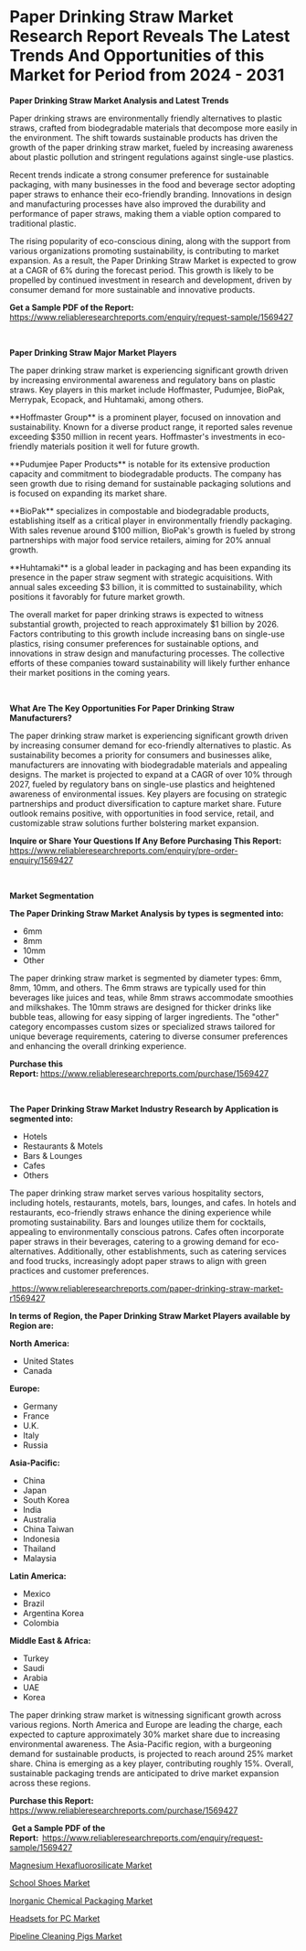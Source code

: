 <p><h1>Paper Drinking Straw Market Research Report Reveals The Latest Trends And Opportunities of this Market for Period from 2024 - 2031</h1></p><p><strong>Paper Drinking Straw Market Analysis and Latest Trends</strong></p>
<p><p>Paper drinking straws are environmentally friendly alternatives to plastic straws, crafted from biodegradable materials that decompose more easily in the environment. The shift towards sustainable products has driven the growth of the paper drinking straw market, fueled by increasing awareness about plastic pollution and stringent regulations against single-use plastics.</p><p>Recent trends indicate a strong consumer preference for sustainable packaging, with many businesses in the food and beverage sector adopting paper straws to enhance their eco-friendly branding. Innovations in design and manufacturing processes have also improved the durability and performance of paper straws, making them a viable option compared to traditional plastic.</p><p>The rising popularity of eco-conscious dining, along with the support from various organizations promoting sustainability, is contributing to market expansion. As a result, the Paper Drinking Straw Market is expected to grow at a CAGR of 6% during the forecast period. This growth is likely to be propelled by continued investment in research and development, driven by consumer demand for more sustainable and innovative products.</p></p>
<p><strong>Get a Sample PDF of the Report:&nbsp;</strong> <a href="https://www.reliableresearchreports.com/enquiry/request-sample/1569427?utm_campaign=1486&utm_medium=2&utm_source=Github&utm_content=ia&utm_term=14102024&utm_id=paper-drinking-straw">https://www.reliableresearchreports.com/enquiry/request-sample/1569427</a></p>
<p>&nbsp;</p>
<p><strong>Paper Drinking Straw Major Market Players</strong></p>
<p><p>The paper drinking straw market is experiencing significant growth driven by increasing environmental awareness and regulatory bans on plastic straws. Key players in this market include Hoffmaster, Pudumjee, BioPak, Merrypak, Ecopack, and Huhtamaki, among others.</p><p>**Hoffmaster Group** is a prominent player, focused on innovation and sustainability. Known for a diverse product range, it reported sales revenue exceeding $350 million in recent years. Hoffmaster's investments in eco-friendly materials position it well for future growth.</p><p>**Pudumjee Paper Products** is notable for its extensive production capacity and commitment to biodegradable products. The company has seen growth due to rising demand for sustainable packaging solutions and is focused on expanding its market share.</p><p>**BioPak** specializes in compostable and biodegradable products, establishing itself as a critical player in environmentally friendly packaging. With sales revenue around $100 million, BioPak's growth is fueled by strong partnerships with major food service retailers, aiming for 20% annual growth.</p><p>**Huhtamaki** is a global leader in packaging and has been expanding its presence in the paper straw segment with strategic acquisitions. With annual sales exceeding $3 billion, it is committed to sustainability, which positions it favorably for future market growth.</p><p>The overall market for paper drinking straws is expected to witness substantial growth, projected to reach approximately $1 billion by 2026. Factors contributing to this growth include increasing bans on single-use plastics, rising consumer preferences for sustainable options, and innovations in straw design and manufacturing processes. The collective efforts of these companies toward sustainability will likely further enhance their market positions in the coming years.</p></p>
<p>&nbsp;</p>
<p><strong>What Are The Key Opportunities For Paper Drinking Straw Manufacturers?</strong></p>
<p><p>The paper drinking straw market is experiencing significant growth driven by increasing consumer demand for eco-friendly alternatives to plastic. As sustainability becomes a priority for consumers and businesses alike, manufacturers are innovating with biodegradable materials and appealing designs. The market is projected to expand at a CAGR of over 10% through 2027, fueled by regulatory bans on single-use plastics and heightened awareness of environmental issues. Key players are focusing on strategic partnerships and product diversification to capture market share. Future outlook remains positive, with opportunities in food service, retail, and customizable straw solutions further bolstering market expansion.</p></p>
<p><strong>Inquire or Share Your Questions If Any Before Purchasing This Report:</strong> <a href="https://www.reliableresearchreports.com/enquiry/pre-order-enquiry/1569427?utm_campaign=1486&utm_medium=2&utm_source=Github&utm_content=ia&utm_term=14102024&utm_id=paper-drinking-straw">https://www.reliableresearchreports.com/enquiry/pre-order-enquiry/1569427</a></p>
<p>&nbsp;</p>
<p><strong>Market Segmentation</strong></p>
<p><strong>The Paper Drinking Straw Market Analysis by types is segmented into:</strong></p>
<p><ul><li>6mm</li><li>8mm</li><li>10mm</li><li>Other</li></ul></p>
<p><p>The paper drinking straw market is segmented by diameter types: 6mm, 8mm, 10mm, and others. The 6mm straws are typically used for thin beverages like juices and teas, while 8mm straws accommodate smoothies and milkshakes. The 10mm straws are designed for thicker drinks like bubble teas, allowing for easy sipping of larger ingredients. The "other" category encompasses custom sizes or specialized straws tailored for unique beverage requirements, catering to diverse consumer preferences and enhancing the overall drinking experience.</p></p>
<p><strong>Purchase this Report:&nbsp;</strong><a href="https://www.reliableresearchreports.com/purchase/1569427?utm_campaign=1486&utm_medium=2&utm_source=Github&utm_content=ia&utm_term=14102024&utm_id=paper-drinking-straw">https://www.reliableresearchreports.com/purchase/1569427</a></p>
<p>&nbsp;</p>
<p><strong>The Paper Drinking Straw Market Industry Research by Application is segmented into:</strong></p>
<p><ul><li>Hotels</li><li>Restaurants & Motels</li><li>Bars & Lounges</li><li>Cafes</li><li>Others</li></ul></p>
<p><p>The paper drinking straw market serves various hospitality sectors, including hotels, restaurants, motels, bars, lounges, and cafes. In hotels and restaurants, eco-friendly straws enhance the dining experience while promoting sustainability. Bars and lounges utilize them for cocktails, appealing to environmentally conscious patrons. Cafes often incorporate paper straws in their beverages, catering to a growing demand for eco-alternatives. Additionally, other establishments, such as catering services and food trucks, increasingly adopt paper straws to align with green practices and customer preferences.</p></p>
<p><a href="https://www.reliableresearchreports.com/paper-drinking-straw-market-r1569427?utm_campaign=1486&utm_medium=2&utm_source=Github&utm_content=ia&utm_term=14102024&utm_id=paper-drinking-straw">&nbsp;https://www.reliableresearchreports.com/paper-drinking-straw-market-r1569427</a></p>
<p><strong>In terms of Region, the Paper Drinking Straw Market Players available by Region are:</strong></p>
<p>
    <p> <strong> North America: </strong>
        <ul>
            <li>United States</li>
            <li>Canada</li>
        </ul>
        </p> 
    <p> <strong> Europe: </strong>
        <ul>
            <li>Germany</li>
            <li>France</li>
            <li>U.K.</li>
            <li>Italy</li>
            <li>Russia</li>
        </ul>
        </p> 
    <p> <strong> Asia-Pacific: </strong>
        <ul>
            <li>China</li>
            <li>Japan</li>
            <li>South Korea</li>
            <li>India</li>
            <li>Australia</li>
            <li>China Taiwan</li>
            <li>Indonesia</li>
            <li>Thailand</li>
            <li>Malaysia</li>
        </ul>
        </p> 
    <p> <strong> Latin America: </strong>
        <ul>
            <li>Mexico</li>
            <li>Brazil</li>
            <li>Argentina Korea</li>
            <li>Colombia</li>
        </ul>
        </p> 
    <p> <strong> Middle East & Africa: </strong>
        <ul>
            <li>Turkey</li>
            <li>Saudi</li>
            <li>Arabia</li>
            <li>UAE</li>
            <li>Korea</li>
        </ul>
    </p>
    </p>
<p><p>The paper drinking straw market is witnessing significant growth across various regions. North America and Europe are leading the charge, each expected to capture approximately 30% market share due to increasing environmental awareness. The Asia-Pacific region, with a burgeoning demand for sustainable products, is projected to reach around 25% market share. China is emerging as a key player, contributing roughly 15%. Overall, sustainable packaging trends are anticipated to drive market expansion across these regions.</p></p>
<p><strong>Purchase this Report: </strong><a href="https://www.reliableresearchreports.com/purchase/1569427?utm_campaign=1486&utm_medium=2&utm_source=Github&utm_content=ia&utm_term=14102024&utm_id=paper-drinking-straw">https://www.reliableresearchreports.com/purchase/1569427</a></p>
<p>&nbsp;<strong>Get a Sample PDF of the Report:&nbsp;&nbsp;</strong><a href="https://www.reliableresearchreports.com/enquiry/request-sample/1569427?utm_campaign=1486&utm_medium=2&utm_source=Github&utm_content=ia&utm_term=14102024&utm_id=paper-drinking-straw">https://www.reliableresearchreports.com/enquiry/request-sample/1569427</a></p>
<p><strong></strong></p>
<p><p><a href="https://www.linkedin.com/pulse/magnesium-hexafluorosilicate-market-outlook-current-assessment-0l4yc?trk=public_post_embed_feed-article-content&utm_campaign=1486&utm_medium=2&utm_source=Github&utm_content=ia&utm_term=14102024&utm_id=paper-drinking-straw">Magnesium Hexafluorosilicate Market</a></p><p><a href="https://www.linkedin.com/pulse/school-shoes-market-innovations-trends-comprehensive-study-2024-2031-vw4tc?trk=public_post_embed_feed-article-content&utm_campaign=1486&utm_medium=2&utm_source=Github&utm_content=ia&utm_term=14102024&utm_id=paper-drinking-straw">School Shoes Market</a></p><p><a href="https://www.linkedin.com/pulse/inorganic-chemical-packaging-market-research-report-forecast-6unrc?trk=public_post_embed_feed-article-content&utm_campaign=1486&utm_medium=2&utm_source=Github&utm_content=ia&utm_term=14102024&utm_id=paper-drinking-straw">Inorganic Chemical Packaging Market</a></p><p><a href="https://www.linkedin.com/pulse/strategic-roadmap-success-global-headsets-pc-market-analysis-2024-3y0hc?trk=public_post_embed_feed-article-content&utm_campaign=1486&utm_medium=2&utm_source=Github&utm_content=ia&utm_term=14102024&utm_id=paper-drinking-straw">Headsets for PC Market</a></p><p><a href="https://www.linkedin.com/pulse/global-pipeline-cleaning-pigs-nexus-sector-confluences-regional-1nzdc?trk=public_post_embed_feed-article-content&utm_campaign=1486&utm_medium=2&utm_source=Github&utm_content=ia&utm_term=14102024&utm_id=paper-drinking-straw">Pipeline Cleaning Pigs Market</a></p></p>